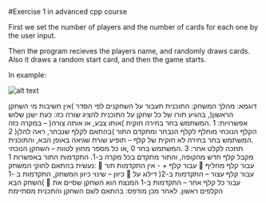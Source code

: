 #Exercise 1 in advanced cpp course

First we set the number of players and the number of cards for each one by the user input.

Then the program recieves the players name, and randomly draws cards. Also it draws a random start card, and then the game starts.

In example:

![alt text](https://github.com/innay96/RecipeRadar/issues/3#issue-449897933)


דוגמא:
מהלך המשחק:
התוכנית תעבור על השחקנים לפי הסדר )אין חשיבות מי השחקן הראשון(, בהגיע תורו של כל שחקן על התוכנית להציג שורה כזו:
כעת ישנן שלוש אפשרויות:
1 .המשתמש בחר בחירה חוקית )אותו צבע, או אותה צורה( – במקרה כזה הקלף הנוכחי מוחלף לקלף הנבחר ומתקדם התור )בהתאם
לקלף שנבחר, ראה להלן(
2 .המשתמש בחר בחירה לא חוקית של קלף – תופיע שורת שגיאה באופן הבא, והתוכנית תחכה לקלט אחר:
3 .המשתמש בחר 0 ,או כל מספר מחוץ לטווח – השחקן הנוכחי מקבל קלף חדש מהקופה, והתור מתקדם בכל מקרה ב-1.
התקדמות התור באפשרות 1 נעשית בהתאם לחוקי המשחק:
 עבור קלף + - אין התקדמות תור
 עבור קלף מחליף כיוון – שינוי כיוון המשחק, התקדמות ב -1
 עבור קלף עצור – התקדמות ב-2( דילוג על השחק הבא(
 עבור כל קלף אחר – התקדמות ב-1
המנצח הוא השחקן שסיים את הקלפים ראשון. לאחר מכן מודפס: בהתאם לשם השחקן והתכנית מסתיימת

